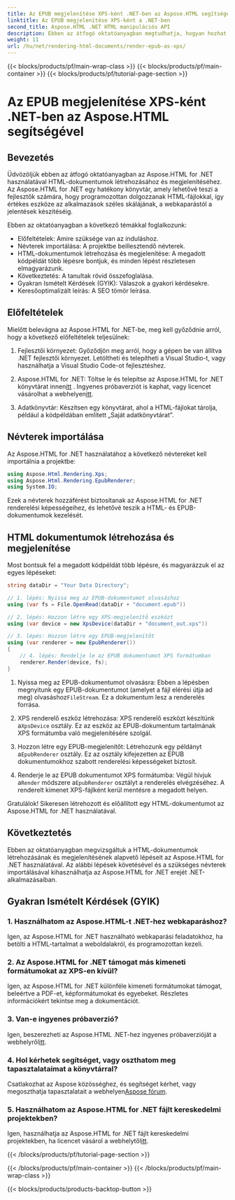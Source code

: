 ```yaml
---
title: Az EPUB megjelenítése XPS-ként .NET-ben az Aspose.HTML segítségével
linktitle: Az EPUB megjelenítése XPS-ként a .NET-ben
second_title: Aspose.HTML .NET HTML manipulációs API
description: Ebben az átfogó oktatóanyagban megtudhatja, hogyan hozhat létre és jeleníthet meg HTML-dokumentumokat az Aspose.HTML for .NET segítségével. Merüljön el a HTML-kezelés, a webkaparás és egyebek világában.
weight: 11
url: /hu/net/rendering-html-documents/render-epub-as-xps/
---
```


{{< blocks/products/pf/main-wrap-class >}}
{{< blocks/products/pf/main-container >}}
{{< blocks/products/pf/tutorial-page-section >}}

# Az EPUB megjelenítése XPS-ként .NET-ben az Aspose.HTML segítségével


## Bevezetés

Üdvözöljük ebben az átfogó oktatóanyagban az Aspose.HTML for .NET használatával HTML-dokumentumok létrehozásához és megjelenítéséhez. Az Aspose.HTML for .NET egy hatékony könyvtár, amely lehetővé teszi a fejlesztők számára, hogy programozottan dolgozzanak HTML-fájlokkal, így értékes eszköze az alkalmazások széles skálájának, a webkaparástól a jelentések készítéséig.

Ebben az oktatóanyagban a következő témákkal foglalkozunk:
- Előfeltételek: Amire szüksége van az induláshoz.
- Névterek importálása: A projektbe beillesztendő névterek.
- HTML-dokumentumok létrehozása és megjelenítése: A megadott kódpéldát több lépésre bontjuk, és minden lépést részletesen elmagyarázunk.
- Következtetés: A tanultak rövid összefoglalása.
- Gyakran Ismételt Kérdések (GYIK): Válaszok a gyakori kérdésekre.
- Keresőoptimalizált leírás: A SEO tömör leírása.

## Előfeltételek

Mielőtt belevágna az Aspose.HTML for .NET-be, meg kell győződnie arról, hogy a következő előfeltételek teljesülnek:

1. Fejlesztői környezet: Győződjön meg arról, hogy a gépen be van állítva .NET fejlesztői környezet. Letöltheti és telepítheti a Visual Studio-t, vagy használhatja a Visual Studio Code-ot fejlesztéshez.

2.  Aspose.HTML for .NET: Töltse le és telepítse az Aspose.HTML for .NET könyvtárat innen[itt](https://releases.aspose.com/html/net/) . Ingyenes próbaverziót is kaphat, vagy licencet vásárolhat a webhelyen[itt](https://purchase.aspose.com/buy).

3. Adatkönyvtár: Készítsen egy könyvtárat, ahol a HTML-fájlokat tárolja, például a kódpéldában említett „Saját adatkönyvtárat”.

## Névterek importálása

Az Aspose.HTML for .NET használatához a következő névtereket kell importálnia a projektbe:

```csharp
using Aspose.Html.Rendering.Xps;
using Aspose.Html.Rendering.EpubRenderer;
using System.IO;
```

Ezek a névterek hozzáférést biztosítanak az Aspose.HTML for .NET renderelési képességeihez, és lehetővé teszik a HTML- és EPUB-dokumentumok kezelését.

## HTML dokumentumok létrehozása és megjelenítése

Most bontsuk fel a megadott kódpéldát több lépésre, és magyarázzuk el az egyes lépéseket:

```csharp
string dataDir = "Your Data Directory";

// 1. lépés: Nyissa meg az EPUB-dokumentumot olvasáshoz
using (var fs = File.OpenRead(dataDir + "document.epub"))

// 2. lépés: Hozzon létre egy XPS-megjelenítő eszközt
using (var device = new XpsDevice(dataDir + "document_out.xps"))

// 3. lépés: Hozzon létre egy EPUB-megjelenítőt
using (var renderer = new EpubRenderer())
{
    // 4. lépés: Rendelje le az EPUB dokumentumot XPS formátumban
    renderer.Render(device, fs);
}
```

1.  Nyissa meg az EPUB-dokumentumot olvasásra: Ebben a lépésben megnyitunk egy EPUB-dokumentumot (amelyet a fájl elérési útja ad meg) olvasáshoz`FileStream`. Ez a dokumentum lesz a renderelés forrása.

2.  XPS renderelő eszköz létrehozása: XPS renderelő eszközt készítünk a`XpsDevice` osztály. Ez az eszköz az EPUB-dokumentum tartalmának XPS formátumba való megjelenítésére szolgál.

3.  Hozzon létre egy EPUB-megjelenítőt: Létrehozunk egy példányt a`EpubRenderer` osztály. Ez az osztály kifejezetten az EPUB dokumentumokhoz szabott renderelési képességeket biztosít.

4.  Renderje le az EPUB dokumentumot XPS formátumba: Végül hívjuk a`Render` módszere a`EpubRenderer` osztályt a renderelés elvégzéséhez. A renderelt kimenet XPS-fájlként kerül mentésre a megadott helyen.

Gratulálok! Sikeresen létrehozott és előállított egy HTML-dokumentumot az Aspose.HTML for .NET használatával.

## Következtetés

Ebben az oktatóanyagban megvizsgáltuk a HTML-dokumentumok létrehozásának és megjelenítésének alapvető lépéseit az Aspose.HTML for .NET használatával. Az alábbi lépések követésével és a szükséges névterek importálásával kihasználhatja az Aspose.HTML for .NET erejét .NET-alkalmazásaiban.

## Gyakran Ismételt Kérdések (GYIK)

### 1. Használhatom az Aspose.HTML-t .NET-hez webkaparáshoz?

Igen, az Aspose.HTML for .NET használható webkaparási feladatokhoz, ha betölti a HTML-tartalmat a weboldalakról, és programozottan kezeli.

### 2. Az Aspose.HTML for .NET támogat más kimeneti formátumokat az XPS-en kívül?

Igen, az Aspose.HTML for .NET különféle kimeneti formátumokat támogat, beleértve a PDF-et, képformátumokat és egyebeket. Részletes információkért tekintse meg a dokumentációt.

### 3. Van-e ingyenes próbaverzió?

 Igen, beszerezheti az Aspose.HTML .NET-hez ingyenes próbaverzióját a webhelyről[itt](https://releases.aspose.com/).

### 4. Hol kérhetek segítséget, vagy oszthatom meg tapasztalataimat a könyvtárral?

Csatlakozhat az Aspose közösséghez, és segítséget kérhet, vagy megoszthatja tapasztalatait a webhelyen[Aspose fórum](https://forum.aspose.com/).

### 5. Használhatom az Aspose.HTML for .NET fájlt kereskedelmi projektekben?

 Igen, használhatja az Aspose.HTML for .NET fájlt kereskedelmi projektekben, ha licencet vásárol a webhelytől[itt](https://purchase.aspose.com/buy).


{{< /blocks/products/pf/tutorial-page-section >}}

{{< /blocks/products/pf/main-container >}}
{{< /blocks/products/pf/main-wrap-class >}}

{{< blocks/products/products-backtop-button >}}

